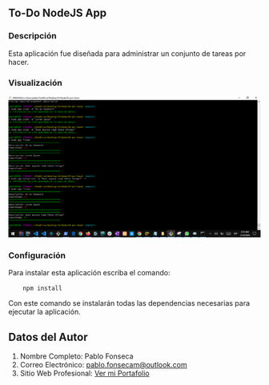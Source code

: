 ## To-Do NodeJS App

### Descripción

Esta aplicación fue diseñada para administrar un conjunto de tareas por hacer. 

### Visualización 

![To-Do App, la aplicación para apuntar tareas en la terminal](./pictures/app.png "NodeJS To-Do App")

### Configuración

Para instalar esta aplicación escriba el comando: 

```
    npm install 
```

Con este comando se instalarán todas las dependencias necesarias para ejecutar la aplicación. 


## Datos del Autor 

1. Nombre Completo: Pablo Fonseca
2. Correo Electrónico: pablo.fonsecam@outlook.com
3. Sitio Web Profesional: [Ver mi Portafolio](pablofonseca-dev.github.io/professional-website)




